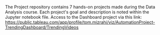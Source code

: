 The Project repository contains 7 hands-on projects made during the Data Analysis course.
Each project's goal and description is noted within the Jupyter notebook file.
Access to the Dashboard project via this link: https://public.tableau.com/app/profile/tom.mizrahi/viz/AutomationProject-TrendingDashboard/TrendingVideos

